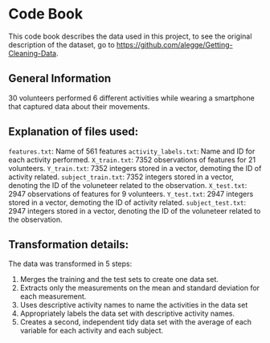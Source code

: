 # Code Book
This code book describes the data used in this project, to see the original description of the dataset, go to https://github.com/alegge/Getting-Cleaning-Data.

## General Information
30 volunteers performed 6 different activities while wearing a smartphone that captured data about their movements. 

## Explanation of files used:
```features.txt```: Name of 561 features
```activity_labels.txt```: Name and ID for each activity performed. 
```X_train.txt```: 7352 observations of features for 21 volunteers. 
```Y_train.txt```: 7352 integers stored in a vector, demoting the ID of activity related. 
```subject_train.txt```: 7352 integers stored in a vector, denoting the ID of the voluneteer related to the observation. 
```X_test.txt```: 2947 observations of features for 9 volunteers. 
```Y_test.txt```: 2947 integers stored in a vector, demoting the ID of activity related. 
```subject_test.txt```: 2947 integers stored in a vector, denoting the ID of the voluneteer related to the observation. 

## Transformation details:
The data was transformed in 5 steps:
1. Merges the training and the test sets to create one data set.
2. Extracts only the measurements on the mean and standard deviation for each measurement.
3. Uses descriptive activity names to name the activities in the data set
4. Appropriately labels the data set with descriptive activity names.
5. Creates a second, independent tidy data set with the average of each variable for each activity and each subject.
